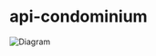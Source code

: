 # api-condominium

![Diagram](https://github.com/idylicaro/api-condominium/blob/master/Docs/Diagrams/SignUpDiagram.png)

